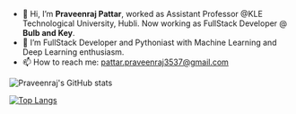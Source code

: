 - 👋 Hi, I’m **Praveenraj Pattar**, worked as Assistant Professor @KLE Technological University, Hubli. Now working as FullStack Developer @ **Bulb and Key**.
- 🌱 I’m FullStack Developer and Pythoniast with Machine Learning and Deep Learning enthusiasm.
- 📫 How to reach me: pattar.praveenraj3537@gmail.com 

<!---
Praveenraj3537/Praveenraj3537 is a ✨ special ✨ repository because its `README.md` (this file) appears on your GitHub profile.
You can click the Preview link to take a look at your changes.
--->


![Praveenraj's GitHub stats](https://github-readme-stats.vercel.app/api?username=Praveenraj3537&show_icons=true&theme=great-gatsby)


[![Top Langs](https://github-readme-stats.vercel.app/api/top-langs/?username=Praveenraj3537&langs_count=100&layout=compact)](https://github.com/Praveenraj3537)


